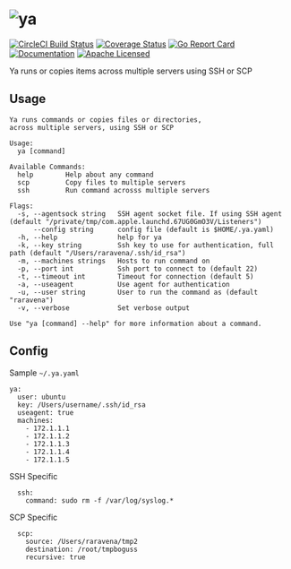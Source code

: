 # ![ya](https://user-images.githubusercontent.com/7659560/32466351-7f0fec64-c2fb-11e7-8299-1aad4fbdd28e.png)

[![CircleCI Build Status](https://circleci.com/gh/raravena80/ya.svg?style=shield)](https://circleci.com/gh/raravena80/ya) [![Coverage Status](https://coveralls.io/repos/github/raravena80/ya/badge.svg?branch=master)](https://coveralls.io/github/raravena80/ya?branch=master) [![Go Report Card](https://goreportcard.com/badge/github.com/raravena80/ya)](https://goreportcard.com/report/github.com/raravena80/ya) [![Documentation](https://godoc.org/github.com/raravena80/ya?status.svg)](http://godoc.org/github.com/raravena80/ya)  [![Apache Licensed](https://img.shields.io/badge/license-Apache2.0-blue.svg)](https://raw.githubusercontent.com/raravena80/ya/master/LICENSE)


Ya runs or copies items across multiple servers using SSH or SCP

## Usage
```
Ya runs commands or copies files or directories,
across multiple servers, using SSH or SCP

Usage:
  ya [command]

Available Commands:
  help        Help about any command
  scp         Copy files to multiple servers
  ssh         Run command acrosss multiple servers

Flags:
  -s, --agentsock string   SSH agent socket file. If using SSH agent (default "/private/tmp/com.apple.launchd.67UG0GmO3V/Listeners")
      --config string      config file (default is $HOME/.ya.yaml)
  -h, --help               help for ya
  -k, --key string         Ssh key to use for authentication, full path (default "/Users/raravena/.ssh/id_rsa")
  -m, --machines strings   Hosts to run command on
  -p, --port int           Ssh port to connect to (default 22)
  -t, --timeout int        Timeout for connection (default 5)
  -a, --useagent           Use agent for authentication
  -u, --user string        User to run the command as (default "raravena")
  -v, --verbose            Set verbose output

Use "ya [command] --help" for more information about a command.
```

## Config

Sample `~/.ya.yaml`

```
ya:
  user: ubuntu
  key: /Users/username/.ssh/id_rsa
  useagent: true
  machines:
    - 172.1.1.1
    - 172.1.1.2
    - 172.1.1.3
    - 172.1.1.4
    - 172.1.1.5
```
SSH Specific
```
  ssh:
    command: sudo rm -f /var/log/syslog.*
```
SCP Specific
```
  scp:
    source: /Users/raravena/tmp2
    destination: /root/tmpboguss
    recursive: true
```
